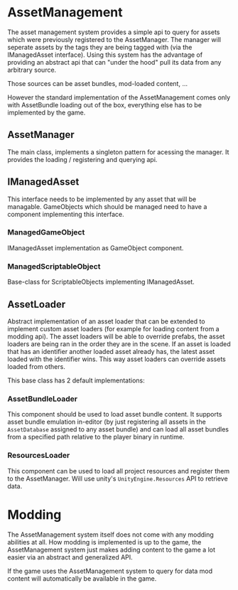 # AssetManagement

The asset management system provides a simple api to query for assets which were previously registered to the AssetManager.
The manager will seperate assets by the tags they are being tagged with (via the IManagedAsset interface).
Using this system has the advantage of providing an abstract api that can "under the hood" pull its data from any arbitrary source.

Those sources can be asset bundles, mod-loaded content, ...

However the standard implementation of the AssetManagement comes only with AssetBundle loading out of the box, everything else has to be implemented by the game.

## AssetManager

The main class, implements a singleton pattern for acessing the manager.
It provides the loading / registering and querying api.

## IManagedAsset

This interface needs to be implemented by any asset that will be managable.
GameObjects which should be managed need to have a component implementing this interface.

### ManagedGameObject

IManagedAsset implementation as GameObject component.

### ManagedScriptableObject

Base-class for ScriptableObjects implementing IManagedAsset.

## AssetLoader

Abstract implementation of an asset loader that can be extended to implement custom asset loaders (for example for loading content from a modding api).
The asset loaders will be able to override prefabs, the asset loaders are being ran in the order they are in the scene.
If an asset is loaded that has an identifier another loaded asset already has, the latest asset loaded with the identifier wins.
This way asset loaders can override assets loaded from others.

This base class has 2 default implementations:

### AssetBundleLoader

This component should be used to load asset bundle content.
It supports asset bundle emulation in-editor (by just registering all assets in the `AssetDatabase` assigned to any asset bundle) and can load all asset bundles from a specified path relative to the player binary in runtime.

### ResourcesLoader

This component can be used to load all project resources and register them to the AssetManager.
Will use unity's `UnityEngine.Resources` API to retrieve data.

# Modding

The AssetManagement system itself does not come with any modding abilities at all.
How modding is implemented is up to the game, the AssetManagement system just makes adding content to the game a lot easier via an abstract and generalized API.

If the game uses the AssetManagement system to query for data mod content will automatically be available in the game.